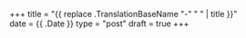 +++
title = "{{ replace .TranslationBaseName "-" " " | title  }}"                           
date = {{ .Date  }}
type = "post"
draft = true
+++
